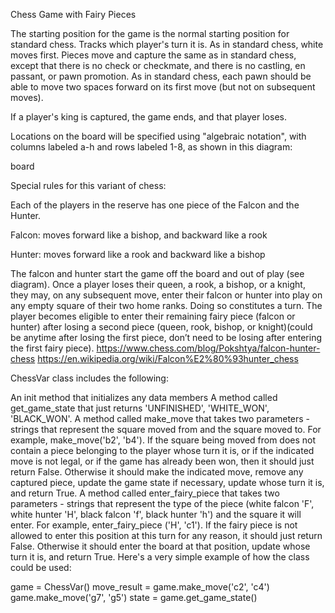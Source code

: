 Chess Game with Fairy Pieces

The starting position for the game is the normal starting position for standard chess. Tracks which player's turn it is. As in standard chess, white moves first. Pieces move and capture the same as in standard chess, except that there is no check or checkmate, and there is no castling, en passant, or pawn promotion. As in standard chess, each pawn should be able to move two spaces forward on its first move (but not on subsequent moves).

If a player's king is captured, the game ends, and that player loses.

Locations on the board will be specified using "algebraic notation", with columns labeled a-h and rows labeled 1-8, as shown in this diagram:

board

Special rules for this variant of chess:

Each of the players in the reserve has one piece of the Falcon and the Hunter.

Falcon: moves forward like a bishop, and backward like a rook

Hunter: moves forward like a rook and backward like a bishop

The falcon and hunter start the game off the board and out of play (see diagram). Once a player loses their queen, a rook, a bishop, or a knight, they may, on any subsequent move, enter their falcon or hunter into play on any empty square of their two home ranks. Doing so constitutes a turn. The player becomes eligible to enter their remaining fairy piece (falcon or hunter) after losing a second piece (queen, rook, bishop, or knight)(could be anytime after losing the first piece, don’t need to be losing after entering the first fairy piece). https://www.chess.com/blog/Pokshtya/falcon-hunter-chess https://en.wikipedia.org/wiki/Falcon%E2%80%93hunter_chess

ChessVar class includes the following:

An init method that initializes any data members
A method called get_game_state that just returns 'UNFINISHED', 'WHITE_WON', 'BLACK_WON'.
A method called make_move that takes two parameters - strings that represent the square moved from and the square moved to. For example, make_move('b2', 'b4'). If the square being moved from does not contain a piece belonging to the player whose turn it is, or if the indicated move is not legal, or if the game has already been won, then it should just return False. Otherwise it should make the indicated move, remove any captured piece, update the game state if necessary, update whose turn it is, and return True.
A method called enter_fairy_piece that takes two parameters - strings that represent the type of the piece (white falcon 'F', white hunter 'H', black falcon 'f', black hunter 'h') and the square it will enter. For example, enter_fairy_piece ('H', 'c1'). If the fairy piece is not allowed to enter this position at this turn for any reason, it should just return False. Otherwise it should enter the board at that position, update whose turn it is, and return True.
Here's a very simple example of how the class could be used:

game = ChessVar()
move_result = game.make_move('c2', 'c4')
game.make_move('g7', 'g5')
state = game.get_game_state()
